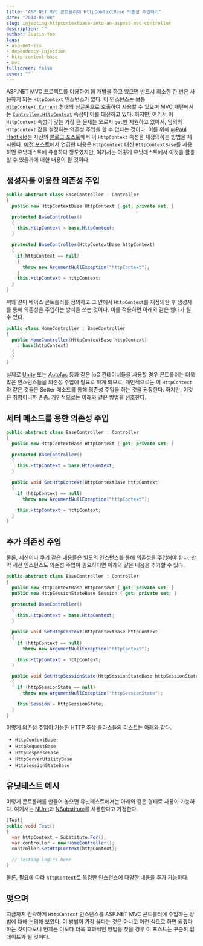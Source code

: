 ```yaml
---
title: "ASP.NET MVC 콘트롤러에 HttpContextBase 의존성 주입하기"
date: "2014-04-08"
slug: injecting-httpcontextbase-into-an-aspnet-mvc-controller
description: ""
author: Justin-Yoo
tags:
- asp-net-iis
- dependency-injection
- http-context-base
- mvc
fullscreen: false
cover: ""
---
```


ASP.NET MVC 프로젝트를 이용하여 웹 개발을 하고 있으면 반드시 최소한 한 번은 사용하게 되는 `HttpContext` 인스턴스가 있다. 이 인스턴스는 보통 [`HttpContext.Current`](http://msdn.microsoft.com/en-us/library/system.web.httpcontext.current(v=vs.110).aspx) 형태의 싱글톤으로 호출하여 사용할 수 있으며 MVC 패턴에서는 [`Controller.HttpContext`](http://msdn.microsoft.com/en-us/library/system.web.mvc.controller.httpcontext(v=vs.118).aspx) 속성이 이를 대신하고 있다. 하지만, 여기서 이 `HttpContext` 속성이 갖는 가장 큰 문제는 오로지 `get`만 지원하고 있어서, 임의의 `HttpContext` 값을 설정하는 의존성 주입을 할 수 없다는 것이다. 이를 위해 [@Paul Hadfield](http://twitter.com/Paul_Hadfield)는 자신의 [블로그 포스트](http://blog.paulhadfield.net/2010/09/injecting-httpcontextbase-into-mvc.html)에서 이 `HttpContext` 속성을 재정의하는 방법을 제시한다. [예전 포스트](http://blog.aliencube.org/ko/2013/08/07/using-httpcontextbase-instead-of-httpcontext-for-better-code/)에서 언급한 내용은 `HttpContext` 대신 `HttpContextBase`를 사용하면 유닛테스트에 유용하다 정도였지만, 여기서는 어떻게 유닛테스트에서 이것을 활용할 수 있을까에 대한 내용이 될 것이다.

## 생성자를 이용한 의존성 주입

```csharp
public abstract class BaseController : Controller
{
  public new HttpContextBase HttpContext { get; private set; }

  protected BaseController()
  {
    this.HttpContext = base.HttpContext;
  }

  protected BaseController(HttpContextBase httpContext)
  {
    if(httpContext == null)
    {
      throw new ArgumentNullException("httpContext");
    }
    this.HttpContext = httpContext;
  }
}
```

위와 같이 베이스 콘트롤러를 정의하고 그 안에서 `HttpContext`를 재정의한 후 생성자를 통해 의존성을 주입하는 방식을 쓰는 것이다. 이를 적용하면 아래와 같은 형태가 될 수 있다.

```csharp
public class HomeController : BaseController
{
  public HomeController(HttpContextBase httpContext)
    : base(httpContext)
  {
  }
}
```
실제로 [Unity](http://unity.codeplex.com/) 또는 [Autofac](http://autofac.org) 등과 같은 IoC 컨테이너들을 사용할 경우 콘트롤러는 더욱 많은 인스턴스들을 의존성 주입에 필요로 하게 되므로, 개인적으로는 이 `HttpContext`와 같은 것들은 Setter 메소드를 통해 의존성 주입을 하는 것을 권장한다. 하지만, 이것은 취향이니까 존중. 개인적으로는 아래와 같은 방법을 선호한다.

## 세터 메소드를 용한 의존성 주입

```csharp
public abstract class BaseController : Controller
{
  public new HttpContextBase HttpContext { get; private set; }

  protected BaseController()
  {
    this.HttpContext = base.HttpContext;
  }

  public void SetHttpContext(HttpContextBase httpContext)
  {
    if (httpContext == null)
      throw new ArgumentNullException("httpContext");

    this.HttpContext = httpContext;
  }
}
```

## 추가 의존성 주입

물론, 세션이나 쿠키 같은 내용들은 별도의 인스턴스를 통해 의존성을 주입해야 한다. 만약 세션 인스턴스도 의존성 주입이 필요하다면 아래와 같은 내용을 추가할 수 있다.

```csharp
public abstract class BaseController : Controller
{
  public new HttpContextBase HttpContext { get; private set; }
  public new HttpSessionStateBase Session { get; private set; }

  protected BaseController()
  {
    this.HttpContext = base.HttpContext;
  }

  public void SetHttpContext(HttpContextBase httpContext)
  {
    if (httpContext == null)
      throw new ArgumentNullException("httpContext");

    this.HttpContext = httpContext;
  }

  public void SetHttpSessionState(HttpSessionStateBase httpSessionState)
  {
    if (httpSessionState == null)
      throw new ArgumentNullException("httpSessionState");

    this.Session = httpSessionState;
  }
}
```

이렇게 의존성 주입이 가능한 HTTP 추상 클라스들의 리스트는 아래와 같다.

- `HttpContextBase`
- `HttpRequestBase`
- `HttpResponseBase`
- `HttpServerUtilityBase`
- `HttpSessionStateBase`

## 유닛테스트 예시

이렇게 콘트롤러를 만들어 놓으면 유닛테스트에서는 아래와 같은 형태로 사용이 가능하다. 여기서는 [NUnit](http://nunit.org)과 [NSubstitute](http://nsubstitute.github.io)를 사용한다고 가정한다.

```csharp
[Test]
public void Test()
{
  var httpContext = Substitute.For();
  var controller = new HomeController();
  controller.SetHttpContext(httpContext);

  // Testing logics here
}
```

물론, 필요에 따라 `httpContext`로 목킹한 인스턴스에 다양한 내용을 추가 가능하다.

## 맺으며

지금까지 간략하게 `HttpContext` 인스턴스를 ASP.NET MVC 콘트롤러에 주입하는 방법에 대해 논의해 보았다. 이 방법이 가장 옳다는 것은 아니고 이런 식으로 하면 되겠다 하는 것이다보니 언제든 이보다 더욱 효과적인 방법을 찾을 경우 이 포스트는 꾸준히 업데이트가 될 것이다.
